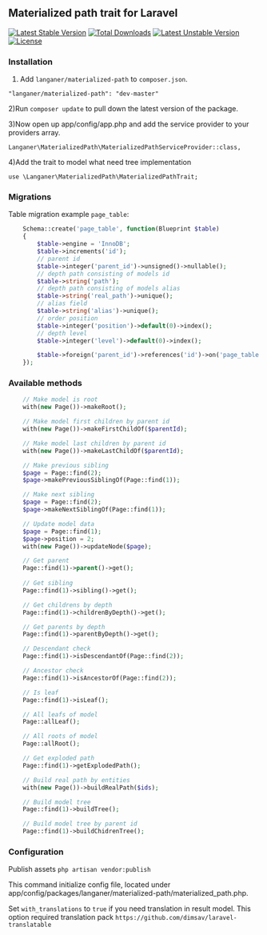 ## Materialized path trait for Laravel

[![Latest Stable Version](https://poser.pugx.org/langaner/materialized-path/v/stable)](https://packagist.org/packages/langaner/materialized-path) 
[![Total Downloads](https://poser.pugx.org/langaner/materialized-path/downloads)](https://packagist.org/packages/langaner/materialized-path) 
[![Latest Unstable Version](https://poser.pugx.org/langaner/materialized-path/v/unstable)](https://packagist.org/packages/langaner/materialized-path) 
[![License](https://poser.pugx.org/langaner/materialized-path/license)](https://packagist.org/packages/langaner/materialized-path)

### Installation

1) Add `langaner/materialized-path` to `composer.json`.

```
"langaner/materialized-path": "dev-master"
```

2)Run `composer update` to pull down the latest version of the package.

3)Now open up app/config/app.php and add the service provider to your providers array.

```
Langaner\MaterializedPath\MaterializedPathServiceProvider::class,
```

4)Add the trait to model what need tree implementation

```
use \Langaner\MaterializedPath\MaterializedPathTrait;
```

### Migrations

Table migration example `page_table`:

```php
	Schema::create('page_table', function(Blueprint $table)
	{
		$table->engine = 'InnoDB';
		$table->increments('id');
		// parent id
        $table->integer('parent_id')->unsigned()->nullable();
        // depth path consisting of models id
        $table->string('path');
        // depth path consisting of models alias
        $table->string('real_path')->unique();
        // alias field
        $table->string('alias')->unique();
        // order position
        $table->integer('position')->default(0)->index();
        // depth level
        $table->integer('level')->default(0)->index();

		$table->foreign('parent_id')->references('id')->on('page_table')->onDelete('cascade');
	});
```

### Available methods

```php
	// Make model is root
	with(new Page())->makeRoot();

	// Make model first children by parent id
	with(new Page())->makeFirstChildOf($parentId);

	// Make model last children by parent id
	with(new Page())->makeLastChildOf($parentId);

	// Make previous sibling
	$page = Page::find(2);
	$page->makePreviousSiblingOf(Page::find(1));

	// Make next sibling
	$page = Page::find(2);
	$page->makeNextSiblingOf(Page::find(1));

	// Update model data
	$page = Page::find(1);
	$page->position = 2;
	with(new Page())->updateNode($page);

	// Get parent
	Page::find(1)->parent()->get();
	
	// Get sibling
	Page::find(1)->sibling()->get();

	// Get childrens by depth
	Page::find(1)->childrenByDepth()->get();

	// Get parents by depth
	Page::find(1)->parentByDepth()->get();

	// Descendant check
	Page::find(1)->isDescendantOf(Page::find(2));

	// Ancestor check
	Page::find(1)->isAncestorOf(Page::find(2));

	// Is leaf
	Page::find(1)->isLeaf();

	// All leafs of model
	Page::allLeaf();

	// All roots of model
	Page::allRoot();

	// Get exploded path
	Page::find(1)->getExplodedPath();

	// Build real path by entities
	with(new Page())->buildRealPath($ids);

	// Build model tree
	Page::find(1)->buildTree();

	// Build model tree by parent id
	Page::find(1)->buildChidrenTree();
```

### Configuration

Publish assets `php artisan vendor:publish`

This command initialize config file, located under app/config/packages/langaner/materialized-path/materialized_path.php.

Set `with_translations` to `true` if you need translation in result model. This option required translation pack `https://github.com/dimsav/laravel-translatable`